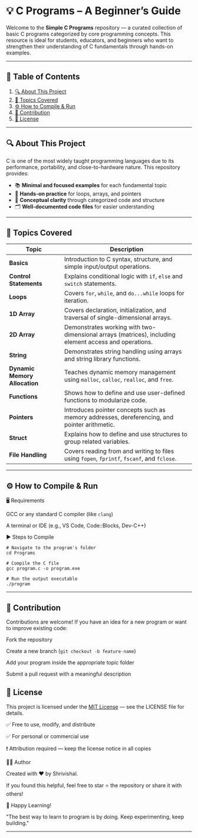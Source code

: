 # 💡 C Programs – A Beginner’s Guide

Welcome to the **Simple C Programs** repository — a curated collection of basic C programs categorized by core programming concepts. This resource is ideal for students, educators, and beginners who want to strengthen their understanding of C fundamentals through hands-on examples.

---

## 🧭 Table of Contents

1. [🔍 About This Project](#-about-this-project)
3. [🧠 Topics Covered](#-topics-covered)
4. [⚙️ How to Compile & Run](#️-how-to-compile--run)
5. [🤝 Contribution](#-contribution)
6. [📄 License](#-license)

---

## 🔍 About This Project

C is one of the most widely taught programming languages due to its performance, portability, and close-to-hardware nature. This repository provides:

- 📚 **Minimal and focused examples** for each fundamental topic
- 🔁 **Hands-on practice** for loops, arrays, and pointers
- 🧠 **Conceptual clarity** through categorized code and structure
- 🗂️ **Well-documented code files** for easier understanding

---

## 🧠 Topics Covered

| Topic                         | Description                                                                                           |
| ----------------------------- | ----------------------------------------------------------------------------------------------------- |
| **Basics**                    | Introduction to C syntax, structure, and simple input/output operations.                              |
| **Control Statements**        | Explains conditional logic with `if`, `else` and `switch` statements.                                 |
| **Loops**                     | Covers `for`, `while`, and `do...while` loops for iteration.                                          |
| **1D Array**                  | Covers declaration, initialization, and traversal of single-dimensional arrays.                       |
| **2D Array**                  | Demonstrates working with two-dimensional arrays (matrices), including element access and operations. |
| **String**                    | Demonstrates string handling using arrays and string library functions.                               |
| **Dynamic Memory Allocation** | Teaches dynamic memory management using `malloc`, `calloc`, `realloc`, and `free`.                    |
| **Functions**                 | Shows how to define and use user-defined functions to modularize code.                                |
| **Pointers**                  | Introduces pointer concepts such as memory addresses, dereferencing, and pointer arithmetic.          |
| **Struct**                    | Explains how to define and use structures to group related variables.                                 |
| **File Handling**             | Covers reading from and writing to files using `fopen`, `fprintf`, `fscanf`, and `fclose`.            |

---

## ⚙️ How to Compile & Run

🖥️ Requirements

GCC or any standard C compiler (like `clang`)

A terminal or IDE (e.g., VS Code, Code::Blocks, Dev-C++)

▶️ Steps to Compile

```
# Navigate to the program's folder
cd Programs

# Compile the C file
gcc program.c -o program.exe

# Run the output executable
./program
```

---

## 🤝 Contribution

Contributions are welcome! If you have an idea for a new program or want to improve existing code:

Fork the repository

Create a new branch (`git checkout -b feature-name`)

Add your program inside the appropriate topic folder

Submit a pull request with a meaningful description

## 📄 License

This project is licensed under the [MIT License](LICENSE) — see the LICENSE file for details.

✅ Free to use, modify, and distribute

✅ For personal or commercial use

❗ Attribution required — keep the license notice in all copies

👨‍💻 Author

Created with ❤️ by Shrivishal.

If you found this helpful, feel free to star ⭐ the repository or share it with others!

🌱 Happy Learning!

"The best way to learn to program is by doing. Keep experimenting, keep building."

---
